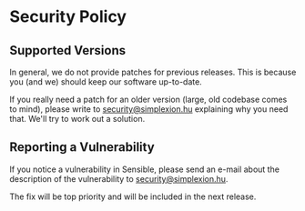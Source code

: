 # Security Policy

## Supported Versions

In general, we do not provide patches for previous releases. This is because you (and we) should keep our software
up-to-date.

If you really need a patch for an older version (large, old codebase comes to mind),
please write to security@simplexion.hu explaining why you need that. We'll try to work out a solution.

## Reporting a Vulnerability

If you notice a vulnerability in Sensible, please send an e-mail about the description of the vulnerability
to security@simplexion.hu.

The fix will be top priority and will be included in the next release.